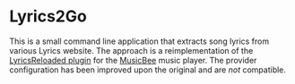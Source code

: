 Lyrics2Go
=========

This is a small command line application that extracts song lyrics from various Lyrics website.
The approach is a reimplementation of the [LyricsReloaded plugin](https://github.com/pschichtel/LyricsReloaded) for the [MusicBee](http://getmusicbee.com) music player.
The provider configuration has been improved upon the original and are *not* compatible.
